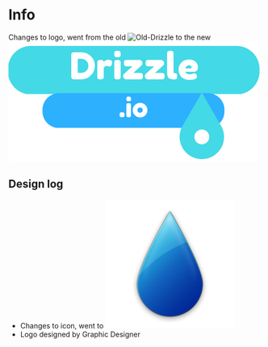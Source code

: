 # Info
Changes to logo, went from the old 
![Old-Drizzle]()
to the new
![New-Drizzle](https://raw.githubusercontent.com/ZippyMagic/Drizzle.io/master/images/Drizzle-large.png)

## Design log
- Changes to icon, went to ![Drizzle-Icon](https://raw.githubusercontent.com/ZippyMagic/Drizzle.io/master/images/Drizzle-icon.png)
- Logo designed by Graphic Designer
